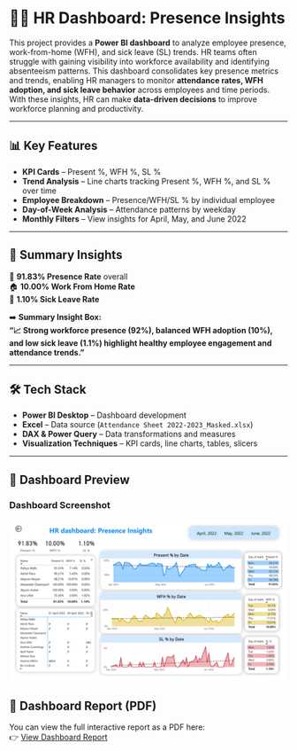 # 🧑‍💼 HR Dashboard: Presence Insights

This project provides a **Power BI dashboard** to analyze employee presence, work-from-home (WFH), and sick leave (SL) trends. HR teams often struggle with gaining visibility into workforce availability and identifying absenteeism patterns. This dashboard consolidates key presence metrics and trends, enabling HR managers to monitor **attendance rates, WFH adoption, and sick leave behavior** across employees and time periods. With these insights, HR can make **data-driven decisions** to improve workforce planning and productivity.

---

## 📊 Key Features
- **KPI Cards** – Present %, WFH %, SL %  
- **Trend Analysis** – Line charts tracking Present %, WFH %, and SL % over time  
- **Employee Breakdown** – Presence/WFH/SL % by individual employee  
- **Day-of-Week Analysis** – Attendance patterns by weekday  
- **Monthly Filters** – View insights for April, May, and June 2022  

---

## 🚀 Summary Insights
👥 **91.83% Presence Rate** overall  
🏠 **10.00% Work From Home Rate**  
🤒 **1.10% Sick Leave Rate**  

➡️ **Summary Insight Box:**  
**“📈 Strong workforce presence (92%), balanced WFH adoption (10%), and low sick leave (1.1%) highlight healthy employee engagement and attendance trends.”**

---

## 🛠️ Tech Stack
- **Power BI Desktop** – Dashboard development  
- **Excel** – Data source (`Attendance Sheet 2022-2023_Masked.xlsx`)  
- **DAX & Power Query** – Data transformations and measures  
- **Visualization Techniques** – KPI cards, line charts, tables, slicers  

---


## 📸 Dashboard Preview

### Dashboard Screenshot
![Dashboard Screenshot](HR_Analytics_Preview.jpg)


## 📑 Dashboard Report (PDF)

You can view the full interactive report as a PDF here:  
👉 [View Dashboard Report](dashboard.pdf)

